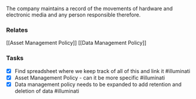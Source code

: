 The company maintains a record of the movements of hardware and electronic media and any person responsible therefore. 

### Relates
[[Asset Management Policy]]
[[Data Management Policy]]
### Tasks
- [x] Find spreadsheet where we keep track of all of this and link it #illuminati 
- [x] Asset Management Policy - can it be more specific #illuminati 
- [x] Data management policy needs to be expanded to add retention and deletion of data #illuminati 